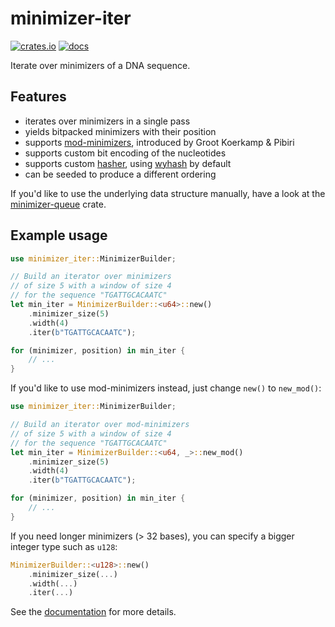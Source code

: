 # minimizer-iter

[![crates.io](https://img.shields.io/crates/v/minimizer-iter)](https://crates.io/crates/minimizer-iter)
[![docs](https://img.shields.io/docsrs/minimizer-iter)](https://docs.rs/minimizer-iter)

Iterate over minimizers of a DNA sequence.

## Features

- iterates over minimizers in a single pass
- yields bitpacked minimizers with their position
- supports [mod-minimizers](https://doi.org/10.1101/2024.05.25.595898), introduced by Groot Koerkamp & Pibiri
- supports custom bit encoding of the nucleotides
- supports custom [hasher](https://doc.rust-lang.org/stable/core/hash/trait.BuildHasher.html), using [wyhash](https://github.com/JackThomson2/wyhash2) by default
- can be seeded to produce a different ordering

If you'd like to use the underlying data structure manually, have a look at the [minimizer-queue](https://github.com/imartayan/minimizer-queue) crate.

## Example usage

```rust
use minimizer_iter::MinimizerBuilder;

// Build an iterator over minimizers
// of size 5 with a window of size 4
// for the sequence "TGATTGCACAATC"
let min_iter = MinimizerBuilder::<u64>::new()
    .minimizer_size(5)
    .width(4)
    .iter(b"TGATTGCACAATC");

for (minimizer, position) in min_iter {
    // ...
}
```

If you'd like to use mod-minimizers instead, just change `new()` to `new_mod()`:
```rust
use minimizer_iter::MinimizerBuilder;

// Build an iterator over mod-minimizers
// of size 5 with a window of size 4
// for the sequence "TGATTGCACAATC"
let min_iter = MinimizerBuilder::<u64, _>::new_mod()
    .minimizer_size(5)
    .width(4)
    .iter(b"TGATTGCACAATC");

for (minimizer, position) in min_iter {
    // ...
}
```

If you need longer minimizers (> 32 bases), you can specify a bigger integer type such as `u128`:
```rust
MinimizerBuilder::<u128>::new()
    .minimizer_size(...)
    .width(...)
    .iter(...)
```

See the [documentation](https://docs.rs/minimizer-iter) for more details.
